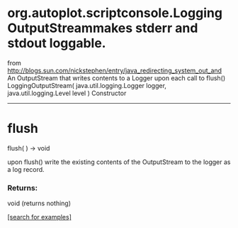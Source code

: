 # org.autoplot.scriptconsole.LoggingOutputStreammakes stderr and stdout loggable.
 from http://blogs.sun.com/nickstephen/entry/java_redirecting_system_out_and
 An OutputStream that writes contents to a Logger upon each call to flush()
LoggingOutputStream( java.util.logging.Logger logger, java.util.logging.Level level )
Constructor

***
<a name="flush"></a>
# flush
flush(  ) &rarr; void

upon flush() write the existing contents of the OutputStream
 to the logger as a log record.

### Returns:
void (returns nothing)


<a href="https://github.com/autoplot/dev/search?q=flush&unscoped_q=flush">[search for examples]</a>

